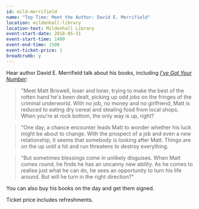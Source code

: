 ```yaml
---
id: mild-merrifield
name: "Top Time: Meet the Author: David E. Merrifield"
location: mildenhall-library
location-text: Mildenhall Library
event-start-date: 2018-05-31
event-start-time: 1400
event-end-time: 1500
event-ticket-price: 1
breadcrumb: y
---
```


Hear author David E. Merrifield talk about his books, including [<cite>I've Got Your Number</cite>](https://suffolk.spydus.co.uk/cgi-bin/spydus.exe/ENQ/OPAC/BIBENQ?BRN=2098171):

> "Meet Matt Briswell, loser and loner, trying to make the best of the rotten hand he's been dealt, picking up odd jobs on the fringes of the criminal underworld. With no job, no money and no girlfriend, Matt is reduced to eating dry cereal and stealing food from local shops. When you're at rock bottom, the only way is up, right?

> "One day, a chance encounter leads Matt to wonder whether his luck might be about to change. With the prospect of a job and even a new relationship, it seems that somebody is looking after Matt. Things are on the up until a hit and run threatens to destroy everything.

> "But sometimes blessings come in unlikely disguises. When Matt comes round, he finds he has an uncanny new ability. As he comes to realise just what he can do, he sees an opportunity to turn his life around. But will he turn in the right direction?"

You can also buy his books on the day and get them signed.

Ticket price includes refreshments.
